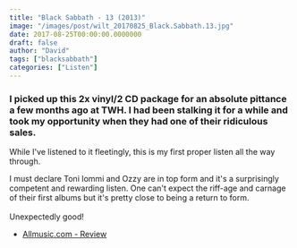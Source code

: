 ```yaml
---
title: "Black Sabbath - 13 (2013)"
image: "/images/post/wilt_20170825_Black.Sabbath.13.jpg"
date: 2017-08-25T00:00:00.0000000
draft: false
author: "David"
tags: ["blacksabbath"]
categories: ["Listen"]
---
```

### I picked up this 2x vinyl/2 CD package for an absolute pittance a few months ago at TWH. I had been stalking it for a while and took my opportunity when they had one of their ridiculous sales. 

 While I've listened to it fleetingly, this is my first proper listen all the way through.

 I must declare Toni Iommi and Ozzy are in top form and it's a surprisingly competent and rewarding listen. One can't expect the riff-age and carnage of their first albums but it's pretty close to being a return to form.  
   
Unexpectedly good!

-  [Allmusic.com - Review](http://www.allmusic.com/album/13-mw0002480471)